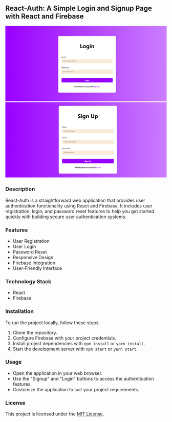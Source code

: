 ## React-Auth: A Simple Login and Signup Page with React and Firebase

![First Screenshot](./public/first.png)
![Signup Screenshot](./public/signup.png)

### Description

React-Auth is a straightforward web application that provides user authentication functionality using React and Firebase. It includes user registration, login, and password reset features to help you get started quickly with building secure user authentication systems.

### Features

- User Registration
- User Login
- Password Reset
- Responsive Design
- Firebase Integration
- User-Friendly Interface

### Technology Stack

- React
- Firebase

### Installation

To run the project locally, follow these steps:

1. Clone the repository.
2. Configure Firebase with your project credentials.
3. Install project dependencies with `npm install` or `yarn install`.
4. Start the development server with `npm start` or `yarn start`.

### Usage

- Open the application in your web browser.
- Use the "Signup" and "Login" buttons to access the authentication features.
- Customize the application to suit your project requirements.

### License

This project is licensed under the [MIT License](LICENSE).

